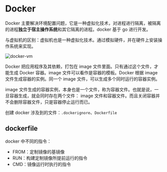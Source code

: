 # Docker

Docker 主要解决环境配置问题，它是一种虚拟化技术，对进程进行隔离，被隔离的进程**独立于宿主操作系统**和其它隔离的进程。docker 基于 go 进行开发。

与虚拟机的区别：虚拟机也是一种虚拟化技术。通过模拟硬件，并在硬件上安装操作系统来实现。

![docker-vm](imgs/docker-vm.png)

Docker 把应用程序及其依赖，打包在 image 文件里面。只有通过这个文件，才能生成 Docker 容器。image 文件可以看作是容器的模板。Docker 根据 image 文件生成容器的实例。同一个 image 文件，可以生成多个同时运行的容器实例。

image 文件生成的容器实例，本身也是一个文件，称为容器文件。也就是说，一旦容器生成，就会同时存在两个文件： image 文件和容器文件。而且关闭容器并不会删除容器文件，只是容器停止运行而已。

创建 docker 涉及到的文件：`.dockerignore`、`Dockerfile`

## dockerfile

docker 中不同的指令：

- FROM：定制镜像的基镜像
- RUN：构建定制镜像所提前运行的指令
- CMD：镜像运行时执行的指令
